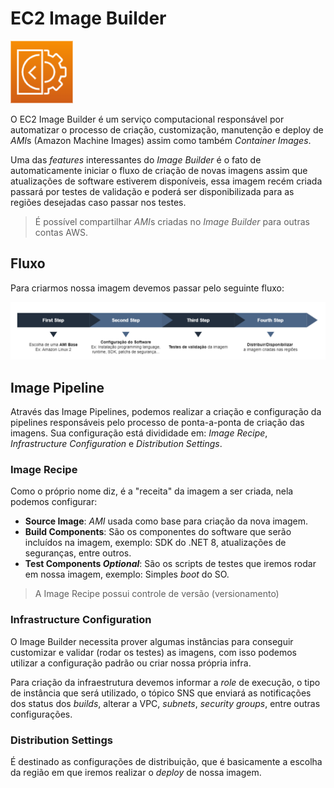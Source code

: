 # EC2 Image Builder

<img height=100px; alt="ec2-image-builder" src="../../../images/ec2-image-builder.png" />

O EC2 Image Builder é um serviço computacional responsável por automatizar o processo de criação, customização, manutenção e deploy de *AMI*s (Amazon Machine Images) assim como também *Container Images*.

Uma das *features* interessantes do *Image Builder* é o fato de automaticamente iniciar o fluxo de criação de novas imagens assim que atualizações de software estiverem disponíveis, essa imagem recém criada passará por testes de validação e poderá ser disponibilizada para as regiões desejadas caso passar nos testes.

> É possível compartilhar *AMI*s criadas no *Image Builder* para outras contas AWS.

## Fluxo

Para criarmos nossa imagem devemos passar pelo seguinte fluxo:

![ec2-image-builder-flow](../../../diagrams/ec2-image-builder-flow.drawio.png)

## Image Pipeline

Através das Image Pipelines, podemos realizar a criação e configuração da pipelines responsáveis pelo processo de ponta-a-ponta de criação das imagens. Sua configuração está divididade em: *Image Recipe*, *Infrastructure Configuration* e *Distribution Settings*.

### Image Recipe

Como o próprio nome diz, é a "receita" da imagem a ser criada, nela podemos configurar:

- **Source Image**: *AMI* usada como base para criação da nova imagem.
- **Build Components**: São os componentes do software que serão incluídos na imagem, exemplo: SDK do .NET 8, atualizações de seguranças, entre outros.
- **Test Components *Optional***: São os scripts de testes que iremos rodar em nossa imagem, exemplo: Simples *boot* do SO.

> A Image Recipe possui controle de versão (versionamento)

### Infrastructure Configuration

O Image Builder necessita prover algumas instâncias para conseguir customizar e validar (rodar os testes) as imagens, com isso podemos utilizar a configuração padrão ou criar nossa própria infra.

Para criação da infraestrutura devemos informar a *role* de execução, o tipo de instância que será utilizado, o tópico SNS que enviará as notificações dos status dos *builds*, alterar a VPC, *subnets*, *security groups*, entre outras configurações.

### Distribution Settings

É destinado as configurações de distribuição, que é basicamente a escolha da região em que iremos realizar o *deploy* de nossa imagem.